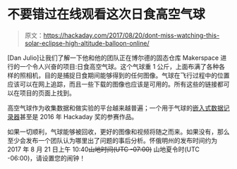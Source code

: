 # 不要错过在线观看这次日食高空气球

> 原文：<https://hackaday.com/2017/08/20/dont-miss-watching-this-solar-eclipse-high-altitude-balloon-online/>

[Dan Julio]让我们了解一下他和他的团队正在博尔德的固态仓库 Makerspace 进行的一个令人兴奋的项目:日食高空气球。这个气球重 1 公斤，上面布满了各种各样的照相机，目的是捕捉日食期间能够得到的任何图像。气球在飞行过程中的位置应该可以在网上追踪，而且一些下载的图像也应该是可用的。所有这些的链接都可以在项目的页面上找到。

高空气球作为收集数据和做实验的平台越来越普遍；一个用于气球的[嵌入式数据记录器](http://hackaday.com/2016/08/22/hackaday-prize-entry-a-cpu-for-balloons/)甚至是 2016 年 Hackaday 奖的参赛作品。

如果一切顺利，气球能够被回收，更好的图像和视频将随之而来。如果没有，那么至少会发布一个团队认为哪里出了问题的事后分析。怀俄明州的发布时间约为 2017 年 8 月 21 日上午 10:40~~山地时间(UTC -07:00)~~ 山地夏令时(UTC -06:00)，请设置您的闹钟！